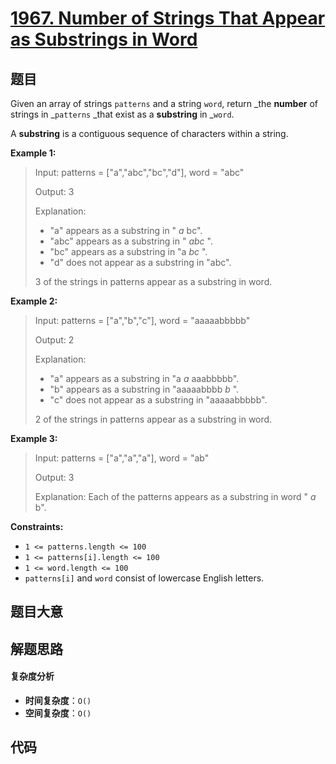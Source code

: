 # [1967. Number of Strings That Appear as Substrings in Word](https://leetcode.com/problems/number-of-strings-that-appear-as-substrings-in-word/)

## 题目

Given an array of strings `patterns` and a string `word`, return _the
**number** of strings in _`patterns` _that exist as a **substring** in
_`word`.

A **substring** is a contiguous sequence of characters within a string.

**Example 1:**

> Input: patterns = ["a","abc","bc","d"], word = "abc"
>
> Output: 3
>
> Explanation:
>
> - "a" appears as a substring in " _a_ bc".
> - "abc" appears as a substring in " _abc_ ".
> - "bc" appears as a substring in "a _bc_ ".
> - "d" does not appear as a substring in "abc".
>
> 3 of the strings in patterns appear as a substring in word.

**Example 2:**

> Input: patterns = ["a","b","c"], word = "aaaaabbbbb"
>
> Output: 2
>
> Explanation:
>
> - "a" appears as a substring in "a _a_ aaabbbbb".
> - "b" appears as a substring in "aaaaabbbb _b_ ".
> - "c" does not appear as a substring in "aaaaabbbbb".
>
> 2 of the strings in patterns appear as a substring in word.

**Example 3:**

> Input: patterns = ["a","a","a"], word = "ab"
>
> Output: 3
>
> Explanation: Each of the patterns appears as a substring in word " _a_ b".

**Constraints:**

- `1 <= patterns.length <= 100`
- `1 <= patterns[i].length <= 100`
- `1 <= word.length <= 100`
- `patterns[i]` and `word` consist of lowercase English letters.

## 题目大意

## 解题思路

#### 复杂度分析

- **时间复杂度**：`O()`
- **空间复杂度**：`O()`

## 代码

```javascript

```
